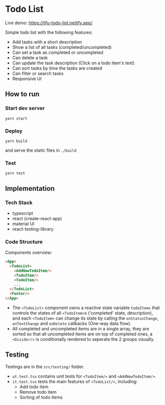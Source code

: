 # Todo List
Live demo: https://lifu-todo-list.netlify.app/

Simple todo list with the following features:
- Add tasks with a short description
- Show a list of all tasks (completed/uncompleted)
- Can set a task as completed or uncompleted
- Can delete a task
- Can update the task description (Click on a todo item's text)
- Can sort tasks by time the tasks are created
- Can filter or search tasks
- Responsive UI

## How to run
### Start dev server
```
yarn start
```
### Deploy
```
yarn build
```
and serve the static files in `./build`
### Test
```
yarn test
```

## Implementation
### Tech Stack
- typescript
- react (create-react-app)
- material UI
- react-testing-library

### Code Structure
Components overview:
```html
<App>
  <TodoList>
    <AddNewTodoItem/>
    <TodoItem/>
    <TodoItem/>
    ...
  </TodoList>
  <Footer/>
</App>
```
- The `<TodoList>` component owns a reactive state variable `todoItems` that controls the states of all `<TodoItem>`s ('completed' state, description), and each `<TodoItem>` can change its state by calling the `onStatusChange`, `onTextChange` and `onDelete` callbacks (One-way data flow).
- All completed and uncompleted items are in a single array, they are sorted so that all uncompleted items are on top of completed ones, a `<Divider/>` is conditionally rendered to seperate the 2 groups visually.

## Testing
Testings are in the `src/testing/` folder.
- `ut.test.tsx` contains unit tests for `<TodoItem/>` and `<AddNewTodoItem/>`.
- `it.test.tsx` tests the main features of `<TodoList/>`, including:
  - Add todo item
  - Remove todo item
  - Sorting of todo items

